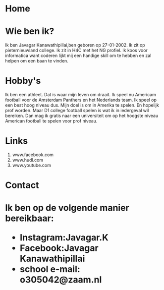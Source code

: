 <!DOCTYPE html>
<html lang="nl">

<head>
    <title> Javagar Kanawathipillai </title> 
    <meta name="viewport" content="width=device-width, initial-scale=1">
    <meta charset="UTF-8">
  
  <h1>Home</h1>
    <body>
      <!--wat word bedoeld met index.html?-->
   
  <h1>Wie ben ik?</h1>
    <p>Ik ben Javagar Kanawathipillai,ben geboren op 27-01-2002. Ik zit op pieternieuwland college. Ik zit in H4C met het NG profiel. Ik koos voor informatica want coderen lijkt mij een handige skill om te hebben en zal helpen om een baan te vinden. </p>
  
  <h1>Hobby's</h1>
    <p>Ik ben een athleet. Dat is waar mijn leven om draait. Ik speel nu Americam football voor de Amsterdam Panthers en het Nederlands team. Ik speel op een best hoog niveau dus. Mijn doel is om in Amerika te spelen. En hopelijk prof worden. Maar D1 college football spelen is wat ik in iedergeval wil bereiken. Dan mag ik gratis naar een universiteit om op het hoogste niveau American football te spelen voor prof niveau. </p>
   
   <h1>Links</h1>
     <ol>
        <li>www.facebook.com</li>
        <li>www.hudl.com</li>
        <li>www.youtube.com</li>
     </ol>
    
   <h1>Contact<h1>
    <p>Ik ben op de volgende manier bereikbaar:
      <ul>
        <li>Instagram:Javagar.K</li>
        <li>Facebook:Javagar Kanawathipillai</li>
        <li>school e-mail: o305042@zaam.nl</li>
        
        
        
    
  
  
     
  
        
        
        
